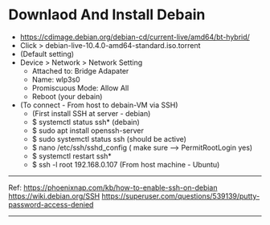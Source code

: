 # Downlaod And Install Debain

- https://cdimage.debian.org/debian-cd/current-live/amd64/bt-hybrid/
- Click > debian-live-10.4.0-amd64-standard.iso.torrent
- (Default setting)
- Device > Network > Network Setting
  - Attached to: Bridge Adapater
  - Name: wlp3s0
  - Promiscuous Mode: Allow All
  - Reboot (your debain)
- (To connect - From host to debain-VM via SSH)
  - (First install SSH at server - debian)
  - \$ systemctl status ssh\* (debain)
  - \$ sudo apt install openssh-server
  - \$ sudo systemctl status ssh (should be active)
  - \$ nano /etc/ssh/sshd_config ( make sure --> PermitRootLogin yes)
  - \$ systemctl restart ssh\*
  - \$ ssh -l root 192.168.0.107 (From host machine - Ubuntu)

---

Ref:
https://phoenixnap.com/kb/how-to-enable-ssh-on-debian
https://wiki.debian.org/SSH
https://superuser.com/questions/539139/putty-password-access-denied

---
